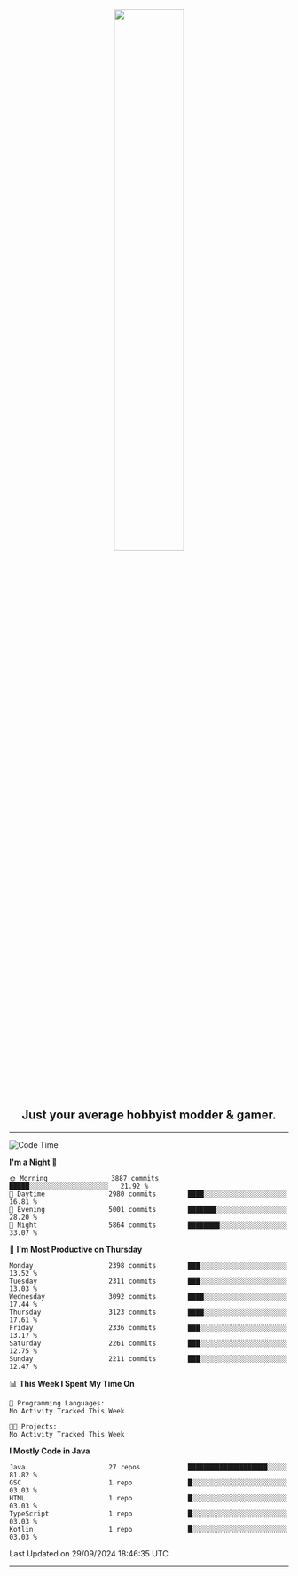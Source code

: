 <div align="center">
  <a href="https://apexmodder.xyz/"><img width="50%" height="50%" src="https://i.imgur.com/pc4HkGz.png"></a>
</div>
<h2 align="center">Just your average hobbyist modder & gamer.</h2>

---

<!--START_SECTION:waka-->
![Code Time](http://img.shields.io/badge/Code%20Time-1%2C478%20hrs%2037%20mins-blue)

**I'm a Night 🦉** 

```text
🌞 Morning                3887 commits        █████░░░░░░░░░░░░░░░░░░░░   21.92 % 
🌆 Daytime                2980 commits        ████░░░░░░░░░░░░░░░░░░░░░   16.81 % 
🌃 Evening                5001 commits        ███████░░░░░░░░░░░░░░░░░░   28.20 % 
🌙 Night                  5864 commits        ████████░░░░░░░░░░░░░░░░░   33.07 % 
```
📅 **I'm Most Productive on Thursday** 

```text
Monday                   2398 commits        ███░░░░░░░░░░░░░░░░░░░░░░   13.52 % 
Tuesday                  2311 commits        ███░░░░░░░░░░░░░░░░░░░░░░   13.03 % 
Wednesday                3092 commits        ████░░░░░░░░░░░░░░░░░░░░░   17.44 % 
Thursday                 3123 commits        ████░░░░░░░░░░░░░░░░░░░░░   17.61 % 
Friday                   2336 commits        ███░░░░░░░░░░░░░░░░░░░░░░   13.17 % 
Saturday                 2261 commits        ███░░░░░░░░░░░░░░░░░░░░░░   12.75 % 
Sunday                   2211 commits        ███░░░░░░░░░░░░░░░░░░░░░░   12.47 % 
```


📊 **This Week I Spent My Time On** 

```text
💬 Programming Languages: 
No Activity Tracked This Week

🐱‍💻 Projects: 
No Activity Tracked This Week
```

**I Mostly Code in Java** 

```text
Java                     27 repos            ████████████████████░░░░░   81.82 % 
GSC                      1 repo              █░░░░░░░░░░░░░░░░░░░░░░░░   03.03 % 
HTML                     1 repo              █░░░░░░░░░░░░░░░░░░░░░░░░   03.03 % 
TypeScript               1 repo              █░░░░░░░░░░░░░░░░░░░░░░░░   03.03 % 
Kotlin                   1 repo              █░░░░░░░░░░░░░░░░░░░░░░░░   03.03 % 
```




 Last Updated on 29/09/2024 18:46:35 UTC
<!--END_SECTION:waka-->

---
